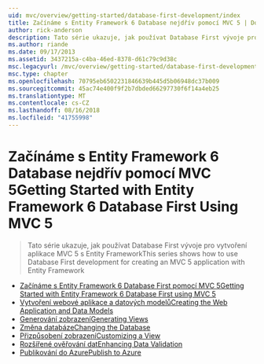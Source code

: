 ```yaml
---
uid: mvc/overview/getting-started/database-first-development/index
title: Začínáme s Entity Framework 6 Database nejdřív pomocí MVC 5 | Dokumentace Microsoftu
author: rick-anderson
description: Tato série ukazuje, jak používat Database First vývoje pro vytvoření aplikace MVC 5 s Entity Framework
ms.author: riande
ms.date: 09/17/2013
ms.assetid: 3437215a-c4ba-46ed-8378-d61c79c9d38c
msc.legacyurl: /mvc/overview/getting-started/database-first-development
msc.type: chapter
ms.openlocfilehash: 70795eb6502231846639b445d5b06948dc37b009
ms.sourcegitcommit: 45ac74e400f9f2b7dbded66297730f6f14a4eb25
ms.translationtype: MT
ms.contentlocale: cs-CZ
ms.lasthandoff: 08/16/2018
ms.locfileid: "41755998"
---
```

<a name="getting-started-with-entity-framework-6-database-first-using-mvc-5"></a><span data-ttu-id="f22bf-103">Začínáme s Entity Framework 6 Database nejdřív pomocí MVC 5</span><span class="sxs-lookup"><span data-stu-id="f22bf-103">Getting Started with Entity Framework 6 Database First Using MVC 5</span></span>
====================
> <span data-ttu-id="f22bf-104">Tato série ukazuje, jak používat Database First vývoje pro vytvoření aplikace MVC 5 s Entity Framework</span><span class="sxs-lookup"><span data-stu-id="f22bf-104">This series shows how to use Database First development for creating an MVC 5 application with Entity Framework</span></span>


- [<span data-ttu-id="f22bf-105">Začínáme s Entity Framework 6 Database First pomocí MVC 5</span><span class="sxs-lookup"><span data-stu-id="f22bf-105">Getting Started with Entity Framework 6 Database First using MVC 5</span></span>](setting-up-database.md)
- [<span data-ttu-id="f22bf-106">Vytvoření webové aplikace a datových modelů</span><span class="sxs-lookup"><span data-stu-id="f22bf-106">Creating the Web Application and Data Models</span></span>](creating-the-web-application.md)
- [<span data-ttu-id="f22bf-107">Generování zobrazení</span><span class="sxs-lookup"><span data-stu-id="f22bf-107">Generating Views</span></span>](generating-views.md)
- [<span data-ttu-id="f22bf-108">Změna databáze</span><span class="sxs-lookup"><span data-stu-id="f22bf-108">Changing the Database</span></span>](changing-the-database.md)
- [<span data-ttu-id="f22bf-109">Přizpůsobení zobrazení</span><span class="sxs-lookup"><span data-stu-id="f22bf-109">Customizing a View</span></span>](customizing-a-view.md)
- [<span data-ttu-id="f22bf-110">Rozšířené ověřování dat</span><span class="sxs-lookup"><span data-stu-id="f22bf-110">Enhancing Data Validation</span></span>](enhancing-data-validation.md)
- [<span data-ttu-id="f22bf-111">Publikování do Azure</span><span class="sxs-lookup"><span data-stu-id="f22bf-111">Publish to Azure</span></span>](publish-to-azure.md)
